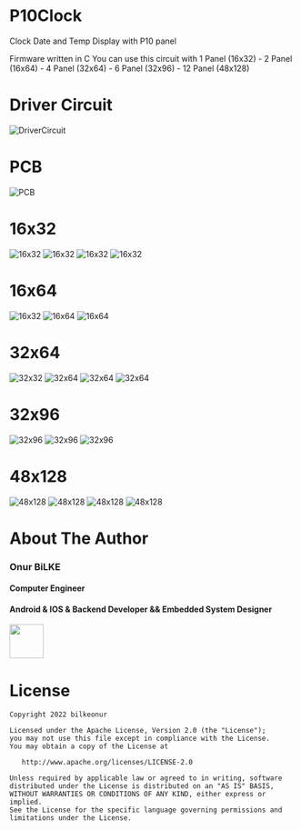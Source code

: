 # P10Clock
Clock Date and Temp Display with P10 panel

Firmware written in C
You can use this circuit with 1 Panel (16x32) - 2 Panel (16x64) - 4 Panel (32x64) - 6 Panel (32x96) - 12 Panel (48x128)

# Driver Circuit
![DriverCircuit](https://github.com/bilkeonur/P10Clock/blob/main/Images/pcb.jpg)

# PCB
![PCB](https://github.com/bilkeonur/P10Clock/blob/main/Images/pcb_ares.png)

# 16x32
![16x32](https://github.com/bilkeonur/P10Clock/blob/main/Images/16x32-1.jpg)
![16x32](https://github.com/bilkeonur/P10Clock/blob/main/Images/16x32-2.jpg)
![16x32](https://github.com/bilkeonur/P10Clock/blob/main/Images/16x32-3.jpg)
![16x32](https://github.com/bilkeonur/P10Clock/blob/main/Images/16x32-4.jpg)

# 16x64
![16x32](https://github.com/bilkeonur/P10Clock/blob/main/Images/16x64-1.jpg)
![16x64](https://github.com/bilkeonur/P10Clock/blob/main/Images/16x64-2.jpg)
![16x64](https://github.com/bilkeonur/P10Clock/blob/main/Images/16x64-3.jpg)

# 32x64
![32x32](https://github.com/bilkeonur/P10Clock/blob/main/Images/32x64-1.jpg)
![32x64](https://github.com/bilkeonur/P10Clock/blob/main/Images/32x64-2.jpg)
![32x64](https://github.com/bilkeonur/P10Clock/blob/main/Images/32x64-3.jpg)
![32x64](https://github.com/bilkeonur/P10Clock/blob/main/Images/32x64-4.jpg)

# 32x96
![32x96](https://github.com/bilkeonur/P10Clock/blob/main/Images/32x96-1.jpg)
![32x96](https://github.com/bilkeonur/P10Clock/blob/main/Images/32x96.jpg)
![32x96](https://github.com/bilkeonur/P10Clock/blob/main/Images/32x96-3.jpg)

# 48x128
![48x128](https://github.com/bilkeonur/P10Clock/blob/main/Images/48x128-1.jpg)
![48x128](https://github.com/bilkeonur/P10Clock/blob/main/Images/48x128-2.jpg)
![48x128](https://github.com/bilkeonur/P10Clock/blob/main/Images/48x128-3.jpg)
![48x128](https://github.com/bilkeonur/P10Clock/blob/main/Images/48x128-4.jpg)


# About The Author

### Onur BiLKE

#### Computer Engineer
#### Android & IOS & Backend Developer && Embedded System Designer

<a href="https://www.linkedin.com/in/onur-bilke-55b04275/"><img src="https://github.com/aritraroy/social-icons/blob/master/linkedin-icon.png?raw=true" width="60"></a>

# License

```
Copyright 2022 bilkeonur

Licensed under the Apache License, Version 2.0 (the "License");
you may not use this file except in compliance with the License.
You may obtain a copy of the License at

   http://www.apache.org/licenses/LICENSE-2.0

Unless required by applicable law or agreed to in writing, software
distributed under the License is distributed on an "AS IS" BASIS,
WITHOUT WARRANTIES OR CONDITIONS OF ANY KIND, either express or implied.
See the License for the specific language governing permissions and
limitations under the License.
```



